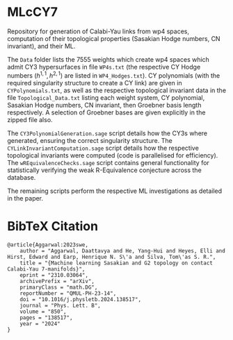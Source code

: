 # MLcCY7
Repository for generation of Calabi-Yau links from wp4 spaces, computation of their topological properties (Sasakian Hodge numbers, CN invariant), and their ML.

The `Data` folder lists the 7555 weights which create wp4 spaces which admit CY3 hypersurfaces in file `WP4s.txt` (the respective CY Hodge numbers $(h^{1,1},h^{2,1})$ are listed in `WP4_Hodges.txt`). CY polynomials (with the required singularity structure to create a CY link) are given in `CYPolynomials.txt`, as well as the respective topological invariant data in the file `Topological_Data.txt` listing each weight system, CY polynomial, Sasakian Hodge numbers, CN invariant, then Groebner basis length respectively. A selection of Groebner bases are given explicitly in the zipped file also.    

The `CY3PolynomialGeneration.sage` script details how the CY3s where generated, ensuring the correct singularity structure. The `CYLinkInvariantComputation.sage` script details how the respective topological invariants were computed (code is parallelised for efficiency). The `wREquivalenceChecks.sage` script contains general functionality for statistically verifying the weak R-Equivalence conjecture across the database.        

The remaining scripts perform the respective ML investigations as detailed in the paper.       

# BibTeX Citation
``` 
@article{Aggarwal:2023swe,
    author = "Aggarwal, Daattavya and He, Yang-Hui and Heyes, Elli and Hirst, Edward and Earp, Henrique N. S\'a and Silva, Tom\'as S. R.",
    title = "{Machine learning Sasakian and G2 topology on contact Calabi-Yau 7-manifolds}",
    eprint = "2310.03064",
    archivePrefix = "arXiv",
    primaryClass = "math.DG",
    reportNumber = "QMUL-PH-23-14",
    doi = "10.1016/j.physletb.2024.138517",
    journal = "Phys. Lett. B",
    volume = "850",
    pages = "138517",
    year = "2024"
}
```
